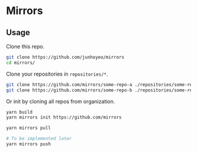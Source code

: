 # Mirrors

## Usage

Clone this repo.

```bash
git clone https://github.com/junhoyeo/mirrors
cd mirrors/
```

Clone your repositories in `repositories/*`.

```bash
git clone https://github.com/mirrors/some-repo-a ./repositories/some-repo-a
git clone https://github.com/mirrors/some-repo-b ./repositories/some-repo-b
```

Or init by cloning all repos from organization.

```bash
yarn build
yarn mirrors init https://github.com/mirrors
```

```bash
yarn mirrors pull

# To be implemented later
yarn mirrors push
```
